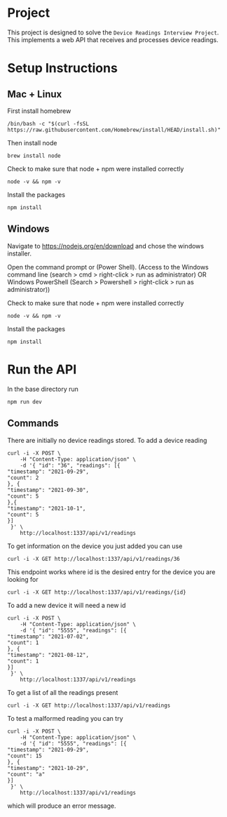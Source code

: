 # Project

This project is designed to solve the `Device Readings Interview Project`. This implements a web API that receives and processes device readings. 

# Setup Instructions

## Mac + Linux

First install homebrew
```
/bin/bash -c "$(curl -fsSL https://raw.githubusercontent.com/Homebrew/install/HEAD/install.sh)"
```

Then install node
```
brew install node
```

Check to make sure that node + npm were installed correctly
```
node -v && npm -v
```

Install the packages
```
npm install
```

## Windows

Navigate to https://nodejs.org/en/download and chose the windows installer. 

Open the command prompt or (Power Shell). (Access to the Windows command line (search > cmd > right-click > run as administrator) OR Windows PowerShell (Search > Powershell > right-click > run as administrator))

Check to make sure that node + npm were installed correctly
```
node -v && npm -v
```

Install the packages
```
npm install
```

# Run the API

In the base directory run 
```
npm run dev
```

## Commands

There are initially no device readings stored. To add a device reading 
```
curl -i -X POST \
    -H "Content-Type: application/json" \
    -d '{ "id": "36", "readings": [{
"timestamp": "2021-09-29",
"count": 2
}, {
"timestamp": "2021-09-30",
"count": 5
},{
"timestamp": "2021-10-1",
"count": 5
}]
 }' \
    http://localhost:1337/api/v1/readings
```

To get information on the device you just added you can use
```
curl -i -X GET http://localhost:1337/api/v1/readings/36
```

This endpoint works where id is the desired entry for the device you are looking for
```
curl -i -X GET http://localhost:1337/api/v1/readings/{id}
```

To add a new device it will need a new id
```
curl -i -X POST \
    -H "Content-Type: application/json" \
    -d '{ "id": "5555", "readings": [{
"timestamp": "2021-07-02",
"count": 1
}, {
"timestamp": "2021-08-12",
"count": 1
}]
 }' \
    http://localhost:1337/api/v1/readings
```

To get a list of all the readings present
```
curl -i -X GET http://localhost:1337/api/v1/readings
```

To test a malformed reading you can try
```
curl -i -X POST \
    -H "Content-Type: application/json" \
    -d '{ "id": "5555", "readings": [{
"timestamp": "2021-09-29",
"count": 15
}, {
"timestamp": "2021-10-29",
"count": "a"
}]
 }' \
    http://localhost:1337/api/v1/readings
```
which will produce an error message.
